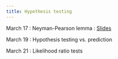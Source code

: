 ```yaml
---
title: Hypothesis testing
---
```


March 17
: Neyman-Pearson lemma
  : [Slides](https://sta711-s25.github.io/slides/lecture_21.pdf)
      
March 19
: Hypothesis testing vs. prediction

March 21
: Likelihood ratio tests